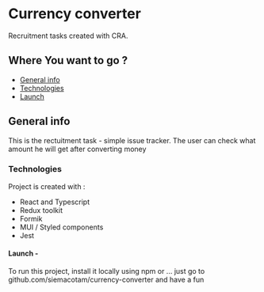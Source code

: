 # Currency converter

Recruitment tasks created with CRA.

## Where You want to go ?

- [General info](#general-info)
- [Technologies](#technologies)
- [Launch](#launch)

## General info

This is the rectuitment task - simple issue tracker.
The user can check what amount he will get after converting money

### Technologies

Project is created with :

- React and Typescript
- Redux toolkit
- Formik
- MUI / Styled components
- Jest

#### Launch -

To run this project, install it locally using npm or ...
just go to github.com/siemacotam/currency-converter and have a fun
